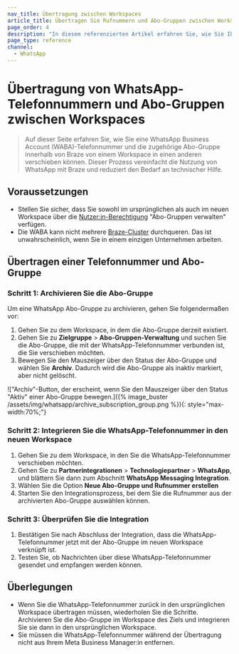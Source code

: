 ```yaml
---
nav_title: Übertragung zwischen Workspaces
article_title: Übertragen Sie Rufnummern und Abo-Gruppen zwischen Workspaces
page_order: 4
description: "In diesem referenzierten Artikel erfahren Sie, wie Sie Ihre WhatsApp-Telefonnummer und Abo-Gruppen zwischen Workspaces übertragen können."
page_type: reference
channel:
  - WhatsApp
---
```


# Übertragung von WhatsApp-Telefonnummern und Abo-Gruppen zwischen Workspaces

> Auf dieser Seite erfahren Sie, wie Sie eine WhatsApp Business Account (WABA)-Telefonnummer und die zugehörige Abo-Gruppe innerhalb von Braze von einem Workspace in einen anderen verschieben können. Dieser Prozess vereinfacht die Nutzung von WhatsApp mit Braze und reduziert den Bedarf an technischer Hilfe.

## Voraussetzungen

- Stellen Sie sicher, dass Sie sowohl im ursprünglichen als auch im neuen Workspace über die [Nutzer:in-Berechtigung]({{site.baseurl}}/user_guide/administrative/app_settings/manage_your_braze_users/user_permissions/#list-of-permissions) "Abo-Gruppen verwalten" verfügen.
- Die WABA kann nicht mehrere [Braze-Cluster]({{site.baseurl}}/user_guide/administrative/access_braze/sdk_endpoints) durchqueren. Das ist unwahrscheinlich, wenn Sie in einem einzigen Unternehmen arbeiten. 

## Übertragen einer Telefonnummer und Abo-Gruppe

### Schritt 1: Archivieren Sie die Abo-Gruppe

Um eine WhatsApp Abo-Gruppe zu archivieren, gehen Sie folgendermaßen vor:

1. Gehen Sie zu dem Workspace, in dem die Abo-Gruppe derzeit existiert.
2. Gehen Sie zu **Zielgruppe** > **Abo-Gruppen-Verwaltung** und suchen Sie die Abo-Gruppe, die mit der WhatsApp-Telefonnummer verbunden ist, die Sie verschieben möchten.
3. Bewegen Sie den Mauszeiger über den Status der Abo-Gruppe und wählen Sie <i class="fa-solid fa-box-archive"></i> **Archiv**. Dadurch wird die Abo-Gruppe als inaktiv markiert, aber nicht gelöscht.

\!["Archiv"-Button, der erscheint, wenn Sie den Mauszeiger über den Status "Aktiv" einer Abo-Gruppe bewegen.]({% image_buster /assets/img/whatsapp/archive_subscription_group.png %}){: style="max-width:70%;"}

### Schritt 2: Integrieren Sie die WhatsApp-Telefonnummer in den neuen Workspace

1. Gehen Sie zu dem Workspace, in den Sie die WhatsApp-Telefonnummer verschieben möchten.
2. Gehen Sie zu **Partnerintegrationen** > **Technologiepartner** > **WhatsApp**, und blättern Sie dann zum Abschnitt **WhatsApp Messaging Integration**. 
3. Wählen Sie die Option **Neue Abo-Gruppe und Rufnummer erstellen**
4. Starten Sie den Integrationsprozess, bei dem Sie die Rufnummer aus der archivierten Abo-Gruppe auswählen können.

### Schritt 3: Überprüfen Sie die Integration

1. Bestätigen Sie nach Abschluss der Integration, dass die WhatsApp-Telefonnummer jetzt mit der Abo-Gruppe im neuen Workspace verknüpft ist.
2. Testen Sie, ob Nachrichten über diese WhatsApp-Telefonnummer gesendet und empfangen werden können.

## Überlegungen

- Wenn Sie die WhatsApp-Telefonnummer zurück in den ursprünglichen Workspace übertragen müssen, wiederholen Sie die Schritte. Archivieren Sie die Abo-Gruppe im Workspace des Ziels und integrieren Sie sie dann in den ursprünglichen Workspace.
- Sie müssen die WhatsApp-Telefonnummer während der Übertragung nicht aus Ihrem Meta Business Manager:in entfernen.